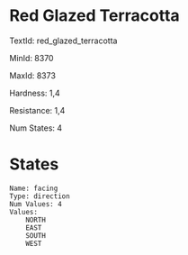 # Red Glazed Terracotta

TextId: red_glazed_terracotta

MinId: 8370

MaxId: 8373

Hardness: 1,4

Resistance: 1,4


Num States: 4

# States
```
Name: facing
Type: direction
Num Values: 4
Values:
    NORTH
    EAST
    SOUTH
    WEST
```